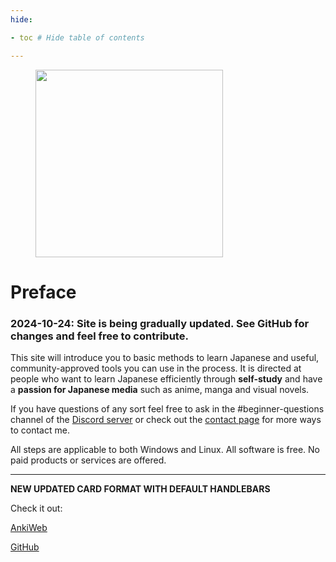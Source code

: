 ```yaml
---
hide:

- toc # Hide table of contents

---
```

<figure>
  <img src="images/text_youkoso.png" width="300"/>
</figure>

# Preface

### 2024-10-24: Site is being gradually updated. See GitHub for changes and feel free to contribute.


This site will introduce you to basic methods to learn Japanese and useful, community-approved tools you can use in the
process.
It is directed at people who want to learn Japanese efficiently through **self-study** and have a **passion for Japanese
media** such as anime, manga and visual novels.

If you have questions of any sort feel free to ask in the #beginner-questions channel of the [Discord
server](https://animecards.site/discord/) or check out the [contact page](support.md) for more ways to contact me.

All steps are applicable to both Windows and Linux. All software is free. No paid products or services are offered.

--- 

**NEW UPDATED CARD FORMAT WITH DEFAULT HANDLEBARS**

Check it out:

[AnkiWeb](https://ankiweb.net/shared/info/151553357)

[GitHub](https://github.com/friedrich-de/Basic-Mining-Deck)